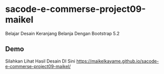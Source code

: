 # sacode-e-commerse-project09-maikel
Belajar Desain Keranjang Belanja Dengan Bootstrap 5.2


## Demo

Silahkan Lihat Hasil Desain DI Sini https://maikelkayame.github.io/sacode-e-commerse-project09-maikel/
